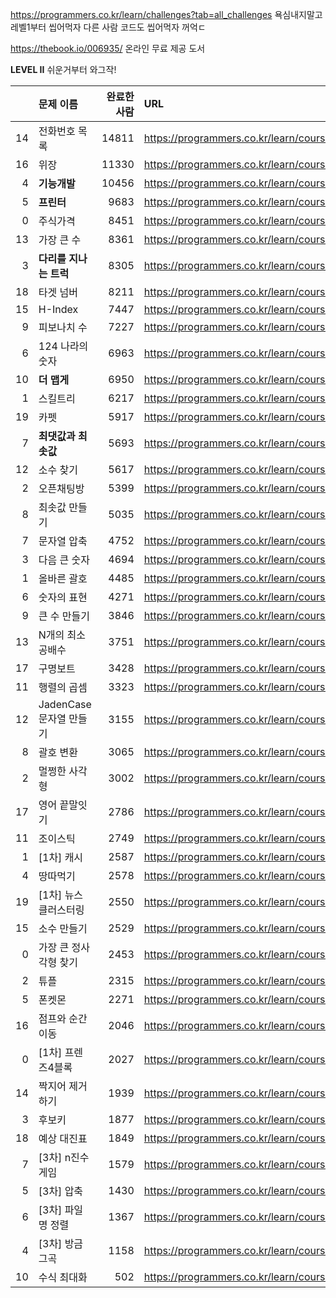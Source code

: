 https://programmers.co.kr/learn/challenges?tab=all_challenges
욕심내지말고레벨1부터 씹어먹자
다른 사람 코드도 씹어먹자 꺼억ㄷ

https://thebook.io/006935/
온라인 무료 제공 도서

__LEVEL II__
쉬운거부터 와그작!

|    | 문제 이름               |   완료한 사람 | URL                                                      |
|---:|:------------------------|--------------:|:---------------------------------------------------------|
| 14 | 전화번호 목록           |         14811 | https://programmers.co.kr/learn/courses/30/lessons/42577 |
| 16 | 위장                    |         11330 | https://programmers.co.kr/learn/courses/30/lessons/42578 |
|  4 | __기능개발__                |         10456 | https://programmers.co.kr/learn/courses/30/lessons/42586 |
|  5 | __프린터__                  |          9683 | https://programmers.co.kr/learn/courses/30/lessons/42587 |
|  0 | 주식가격                |          8451 | https://programmers.co.kr/learn/courses/30/lessons/42584 |
| 13 | 가장 큰 수              |          8361 | https://programmers.co.kr/learn/courses/30/lessons/42746 |
|  3 | __다리를 지나는 트럭__      |          8305 | https://programmers.co.kr/learn/courses/30/lessons/42583 |
| 18 | 타겟 넘버               |          8211 | https://programmers.co.kr/learn/courses/30/lessons/43165 |
| 15 | H-Index                 |          7447 | https://programmers.co.kr/learn/courses/30/lessons/42747 |
|  9 | 피보나치 수             |          7227 | https://programmers.co.kr/learn/courses/30/lessons/12945 |
|  6 | 124 나라의 숫자         |          6963 | https://programmers.co.kr/learn/courses/30/lessons/12899 |
| 10 | __더 맵게__                 |          6950 | https://programmers.co.kr/learn/courses/30/lessons/42626 |
|  1 | 스킬트리                |          6217 | https://programmers.co.kr/learn/courses/30/lessons/49993 |
| 19 | 카펫                    |          5917 | https://programmers.co.kr/learn/courses/30/lessons/42842 |
|  7 | __최댓값과 최솟값__         |          5693 | https://programmers.co.kr/learn/courses/30/lessons/12939 |
| 12 | 소수 찾기               |          5617 | https://programmers.co.kr/learn/courses/30/lessons/42839 |
|  2 | 오픈채팅방              |          5399 | https://programmers.co.kr/learn/courses/30/lessons/42888 |
|  8 | 최솟값 만들기           |          5035 | https://programmers.co.kr/learn/courses/30/lessons/12941 |
|  7 | 문자열 압축             |          4752 | https://programmers.co.kr/learn/courses/30/lessons/60057 |
|  3 | 다음 큰 숫자            |          4694 | https://programmers.co.kr/learn/courses/30/lessons/12911 |
|  1 | 올바른 괄호             |          4485 | https://programmers.co.kr/learn/courses/30/lessons/12909 |
|  6 | 숫자의 표현             |          4271 | https://programmers.co.kr/learn/courses/30/lessons/12924 |
|  9 | 큰 수 만들기            |          3846 | https://programmers.co.kr/learn/courses/30/lessons/42883 |
| 13 | N개의 최소공배수        |          3751 | https://programmers.co.kr/learn/courses/30/lessons/12953 |
| 17 | 구명보트                |          3428 | https://programmers.co.kr/learn/courses/30/lessons/42885 |
| 11 | 행렬의 곱셈             |          3323 | https://programmers.co.kr/learn/courses/30/lessons/12949 |
| 12 | JadenCase 문자열 만들기 |          3155 | https://programmers.co.kr/learn/courses/30/lessons/12951 |
|  8 | 괄호 변환               |          3065 | https://programmers.co.kr/learn/courses/30/lessons/60058 |
|  2 | 멀쩡한 사각형           |          3002 | https://programmers.co.kr/learn/courses/30/lessons/62048 |
| 17 | 영어 끝말잇기           |          2786 | https://programmers.co.kr/learn/courses/30/lessons/12981 |
| 11 | 조이스틱                |          2749 | https://programmers.co.kr/learn/courses/30/lessons/42860 |
|  1 | [1차] 캐시              |          2587 | https://programmers.co.kr/learn/courses/30/lessons/17680 |
|  4 | 땅따먹기                |          2578 | https://programmers.co.kr/learn/courses/30/lessons/12913 |
| 19 | [1차] 뉴스 클러스터링   |          2550 | https://programmers.co.kr/learn/courses/30/lessons/17677 |
| 15 | 소수 만들기             |          2529 | https://programmers.co.kr/learn/courses/30/lessons/12977 |
|  0 | 가장 큰 정사각형 찾기   |          2453 | https://programmers.co.kr/learn/courses/30/lessons/12905 |
|  2 | 튜플                    |          2315 | https://programmers.co.kr/learn/courses/30/lessons/64065 |
|  5 | 폰켓몬                  |          2271 | https://programmers.co.kr/learn/courses/30/lessons/1845  |
| 16 | 점프와 순간 이동        |          2046 | https://programmers.co.kr/learn/courses/30/lessons/12980 |
|  0 | [1차] 프렌즈4블록       |          2027 | https://programmers.co.kr/learn/courses/30/lessons/17679 |
| 14 | 짝지어 제거하기         |          1939 | https://programmers.co.kr/learn/courses/30/lessons/12973 |
|  3 | 후보키                  |          1877 | https://programmers.co.kr/learn/courses/30/lessons/42890 |
| 18 | 예상 대진표             |          1849 | https://programmers.co.kr/learn/courses/30/lessons/12985 |
|  7 | [3차] n진수 게임        |          1579 | https://programmers.co.kr/learn/courses/30/lessons/17687 |
|  5 | [3차] 압축              |          1430 | https://programmers.co.kr/learn/courses/30/lessons/17684 |
|  6 | [3차] 파일명 정렬       |          1367 | https://programmers.co.kr/learn/courses/30/lessons/17686 |
|  4 | [3차] 방금그곡          |          1158 | https://programmers.co.kr/learn/courses/30/lessons/17683 |
| 10 | 수식 최대화             |           502 | https://programmers.co.kr/learn/courses/30/lessons/67257 |
